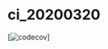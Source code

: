 # ci_20200320

[![codecov](https://codecov.io/gh/kimdooh2019/ci_20200320/branch/master/graph/badge.svg)]
